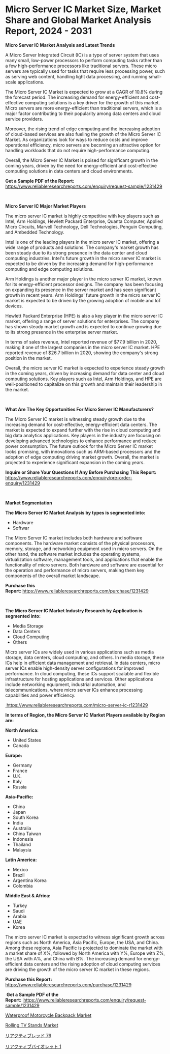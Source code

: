 <p><h1>Micro Server IC Market Size, Market Share and Global Market Analysis Report, 2024 - 2031</h1></p><p><strong>Micro Server IC Market Analysis and Latest Trends</strong></p>
<p><p>A Micro Server Integrated Circuit (IC) is a type of server system that uses many small, low-power processors to perform computing tasks rather than a few high-performance processors like traditional servers. These micro servers are typically used for tasks that require less processing power, such as serving web content, handling light data processing, and running small-scale applications.</p><p>The Micro Server IC Market is expected to grow at a CAGR of 10.8% during the forecast period. The increasing demand for energy-efficient and cost-effective computing solutions is a key driver for the growth of this market. Micro servers are more energy-efficient than traditional servers, which is a major factor contributing to their popularity among data centers and cloud service providers.</p><p>Moreover, the rising trend of edge computing and the increasing adoption of cloud-based services are also fueling the growth of the Micro Server IC Market. As organizations look for ways to reduce costs and improve operational efficiency, micro servers are becoming an attractive option for handling workloads that do not require high-performance computing.</p><p>Overall, the Micro Server IC Market is poised for significant growth in the coming years, driven by the need for energy-efficient and cost-effective computing solutions in data centers and cloud environments.</p></p>
<p><strong>Get a Sample PDF of the Report:&nbsp;</strong> <a href="https://www.reliableresearchreports.com/enquiry/request-sample/1231429">https://www.reliableresearchreports.com/enquiry/request-sample/1231429</a></p>
<p>&nbsp;</p>
<p><strong>Micro Server IC Major Market Players</strong></p>
<p><p>The micro server IC market is highly competitive with key players such as Intel, Arm Holdings, Hewlett Packard Enterprise, Quanta Computer, Applied Micro Circuits, Marvell Technology, Dell Technologies, Penguin Computing, and Ambedded Technology. </p><p>Intel is one of the leading players in the micro server IC market, offering a wide range of products and solutions. The company's market growth has been steady due to its strong presence in the data center and cloud computing industries. Intel's future growth in the micro server IC market is expected to be driven by the increasing demand for high-performance computing and edge computing solutions.</p><p>Arm Holdings is another major player in the micro server IC market, known for its energy-efficient processor designs. The company has been focusing on expanding its presence in the server market and has seen significant growth in recent years. Arm Holdings' future growth in the micro server IC market is expected to be driven by the growing adoption of mobile and IoT devices.</p><p>Hewlett Packard Enterprise (HPE) is also a key player in the micro server IC market, offering a range of server solutions for enterprises. The company has shown steady market growth and is expected to continue growing due to its strong presence in the enterprise server market.</p><p>In terms of sales revenue, Intel reported revenue of $77.9 billion in 2020, making it one of the largest companies in the micro server IC market. HPE reported revenue of $26.7 billion in 2020, showing the company's strong position in the market.</p><p>Overall, the micro server IC market is expected to experience steady growth in the coming years, driven by increasing demand for data center and cloud computing solutions. Key players such as Intel, Arm Holdings, and HPE are well-positioned to capitalize on this growth and maintain their leadership in the market.</p></p>
<p>&nbsp;</p>
<p><strong>What Are The Key Opportunities For Micro Server IC Manufacturers?</strong></p>
<p><p>The Micro Server IC market is witnessing steady growth due to the increasing demand for cost-effective, energy-efficient data centers. The market is expected to expand further with the rise in cloud computing and big data analytics applications. Key players in the industry are focusing on developing advanced technologies to enhance performance and reduce power consumption. The future outlook for the Micro Server IC market looks promising, with innovations such as ARM-based processors and the adoption of edge computing driving market growth. Overall, the market is projected to experience significant expansion in the coming years.</p></p>
<p><strong>Inquire or Share Your Questions If Any Before Purchasing This Report:</strong> <a href="https://www.reliableresearchreports.com/enquiry/pre-order-enquiry/1231429">https://www.reliableresearchreports.com/enquiry/pre-order-enquiry/1231429</a></p>
<p>&nbsp;</p>
<p><strong>Market Segmentation</strong></p>
<p><strong>The Micro Server IC Market Analysis by types is segmented into:</strong></p>
<p><ul><li>Hardware</li><li>Softwar</li></ul></p>
<p><p>The Micro Server IC market includes both hardware and software components. The hardware market consists of the physical processors, memory, storage, and networking equipment used in micro servers. On the other hand, the software market includes the operating systems, virtualization software, management tools, and applications that enable the functionality of micro servers. Both hardware and software are essential for the operation and performance of micro servers, making them key components of the overall market landscape.</p></p>
<p><strong>Purchase this Report:&nbsp;</strong><a href="https://www.reliableresearchreports.com/purchase/1231429">https://www.reliableresearchreports.com/purchase/1231429</a></p>
<p>&nbsp;</p>
<p><strong>The Micro Server IC Market Industry Research by Application is segmented into:</strong></p>
<p><ul><li>Media Storage</li><li>Data Centers</li><li>Cloud Computing</li><li>Others</li></ul></p>
<p><p>Micro server ICs are widely used in various applications such as media storage, data centers, cloud computing, and others. In media storage, these ICs help in efficient data management and retrieval. In data centers, micro server ICs enable high-density server configurations for improved performance. In cloud computing, these ICs support scalable and flexible infrastructure for hosting applications and services. Other applications include networking equipment, industrial automation, and telecommunications, where micro server ICs enhance processing capabilities and power efficiency.</p></p>
<p><a href="https://www.reliableresearchreports.com/micro-server-ic-r1231429">&nbsp;https://www.reliableresearchreports.com/micro-server-ic-r1231429</a></p>
<p><strong>In terms of Region, the Micro Server IC Market Players available by Region are:</strong></p>
<p>
    <p> <strong> North America: </strong>
        <ul>
            <li>United States</li>
            <li>Canada</li>
        </ul>
        </p> 
    <p> <strong> Europe: </strong>
        <ul>
            <li>Germany</li>
            <li>France</li>
            <li>U.K.</li>
            <li>Italy</li>
            <li>Russia</li>
        </ul>
        </p> 
    <p> <strong> Asia-Pacific: </strong>
        <ul>
            <li>China</li>
            <li>Japan</li>
            <li>South Korea</li>
            <li>India</li>
            <li>Australia</li>
            <li>China Taiwan</li>
            <li>Indonesia</li>
            <li>Thailand</li>
            <li>Malaysia</li>
        </ul>
        </p> 
    <p> <strong> Latin America: </strong>
        <ul>
            <li>Mexico</li>
            <li>Brazil</li>
            <li>Argentina Korea</li>
            <li>Colombia</li>
        </ul>
        </p> 
    <p> <strong> Middle East & Africa: </strong>
        <ul>
            <li>Turkey</li>
            <li>Saudi</li>
            <li>Arabia</li>
            <li>UAE</li>
            <li>Korea</li>
        </ul>
    </p>
    </p>
<p><p>The micro server IC market is expected to witness significant growth across regions such as North America, Asia Pacific, Europe, the USA, and China. Among these regions, Asia Pacific is projected to dominate the market with a market share of X%, followed by North America with Y%, Europe with Z%, the USA with A%, and China with B%. The increasing demand for energy-efficient data centers and the rising adoption of cloud computing services are driving the growth of the micro server IC market in these regions.</p></p>
<p><strong>Purchase this Report: </strong><a href="https://www.reliableresearchreports.com/purchase/1231429">https://www.reliableresearchreports.com/purchase/1231429</a></p>
<p>&nbsp;<strong>Get a Sample PDF of the Report:&nbsp;&nbsp;</strong><a href="https://www.reliableresearchreports.com/enquiry/request-sample/1231429">https://www.reliableresearchreports.com/enquiry/request-sample/1231429</a></p>
<p><strong></strong></p>
<p><p><a href="https://github.com/JuliaFadel1922/Market-Research-Report-List-2/blob/main/waterproof-motorcycle-backpack-market.md">Waterproof Motorcycle Backpack Market</a></p><p><a href="https://github.com/moyahfrancoestellec51j635wcx/Market-Research-Report-List-3/blob/main/rolling-tv-stands-market.md">Rolling TV Stands Market</a></p><p><a href="https://github.com/nxboeu02965442/Market-Research-Report-List-3/blob/main/3868258181716.md">リアクティブレッド 76</a></p><p><a href="https://github.com/moulafa/Market-Research-Report-List-2/blob/main/6430427181717.md">リアクティブバイオレット 1</a></p></p>